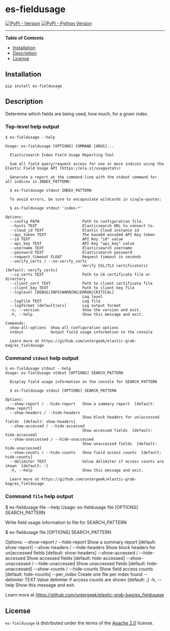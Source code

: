 # es-fieldusage

[![PyPI - Version](https://img.shields.io/pypi/v/es-fieldusage.svg)](https://pypi.org/project/es-fieldusage)
[![PyPI - Python Version](https://img.shields.io/pypi/pyversions/es-fieldusage.svg)](https://pypi.org/project/es-fieldusage)

-----

**Table of Contents**

- [Installation](#installation)
- [Description](#description)
- [License](#license)

## Installation

```console
pip install es-fieldusage
```

## Description

Determine which fields are being used, how much, for a given index.

### Top-level help output
```
$ es-fieldusage --help

Usage: es-fieldusage [OPTIONS] COMMAND [ARGS]...

  Elasticsearch Index Field Usage Reporting Tool

  Sum all field query/request access for one or more indices using the Elastic Field Usage API (https://ela.st/usagestats)

  Generate a report at the command-line with the stdout command for all indices in INDEX_PATTERN:

  $ es-fieldusage stdout INDEX_PATTERN

  To avoid errors, be sure to encapsulate wildcards in single-quotes:

  $ es-fieldusage stdout 'index-*'

Options:
  --config PATH                   Path to configuration file.
  --hosts TEXT                    Elasticsearch URL to connect to.
  --cloud_id TEXT                 Elastic Cloud instance id
  --api_token TEXT                The base64 encoded API Key token
  --id TEXT                       API Key "id" value
  --api_key TEXT                  API Key "api_key" value
  --username TEXT                 Elasticsearch username
  --password TEXT                 Elasticsearch password
  --request_timeout FLOAT         Request timeout in seconds
  --verify_certs / --no-verify_certs
                                  Verify SSL/TLS certificate(s)  [default: verify_certs]
  --ca_certs TEXT                 Path to CA certificate file or directory
  --client_cert TEXT              Path to client certificate file
  --client_key TEXT               Path to client key file
  --loglevel [DEBUG|INFO|WARNING|ERROR|CRITICAL]
                                  Log level
  --logfile TEXT                  Log file
  --logformat [default|ecs]       Log output format
  -v, --version                   Show the version and exit.
  -h, --help                      Show this message and exit.

Commands:
  show-all-options  Show all configuration options
  stdout            Output field usage information to the console

  Learn more at https://github.com/untergeek/elastic-grab-bag/es_fieldusage
```

### Command `stdout` help output

```
$ es-fieldusage stdout --help
Usage: es-fieldusage stdout [OPTIONS] SEARCH_PATTERN

  Display field usage information on the console for SEARCH_PATTERN

  $ es-fieldusage stdout [OPTIONS] SEARCH_PATTERN

Options:
  --show-report / --hide-report   Show a summary report  [default: show-report]
  --show-headers / --hide-headers
                                  Show block headers for un|accessed fields  [default: show-headers]
  --show-accessed / --hide-accessed
                                  Show accessed fields  [default: hide-accessed]
  --show-unaccessed / --hide-unaccessed
                                  Show unaccessed fields  [default: hide-unaccessed]
  --show-counts / --hide-counts   Show field access counts  [default: hide-counts]
  --delimiter TEXT                Value delimiter if access counts are shown  [default: :]
  -h, --help                      Show this message and exit.

  Learn more at https://github.com/untergeek/elastic-grab-bag/es_fieldusage
  ```

### Command `file` help output
$ es-fieldusage file --help
Usage: es-fieldusage file [OPTIONS] SEARCH_PATTERN

  Write field usage information to file for SEARCH_PATTERN

  $ es-fieldusage file [OPTIONS] SEARCH_PATTERN

Options:
  --show-report / --hide-report   Show a summary report  [default: show-report]
  --show-headers / --hide-headers
                                  Show block headers for un|accessed fields  [default: show-headers]
  --show-accessed / --hide-accessed
                                  Show accessed fields  [default: hide-accessed]
  --show-unaccessed / --hide-unaccessed
                                  Show unaccessed fields  [default: hide-unaccessed]
  --show-counts / --hide-counts   Show field access counts  [default: hide-counts]
  --per_index                     Create one file per index found
  --delimiter TEXT                Value delimiter if access counts are shown  [default: ,]
  -h, --help                      Show this message and exit.

  Learn more at https://github.com/untergeek/elastic-grab-bag/es_fieldusage

## License

`es-fieldusage` is distributed under the terms of the [Apache 2.0](http://www.apache.org/licenses/LICENSE-2.0) license.

